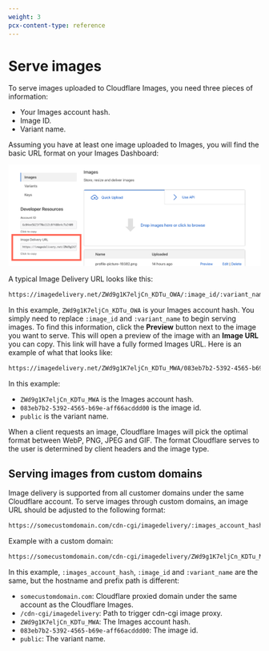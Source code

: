 ```yaml
---
weight: 3
pcx-content-type: reference
---
```


# Serve images

To serve images uploaded to Cloudflare Images, you need three pieces of information:

- Your Images account hash.
- Image ID.
- Variant name.

Assuming you have at least one image uploaded to Images, you will find the basic URL format on your Images Dashboard:

![Serving images with Cloudflare Images](../../static/image-delivery-url.png)

A typical Image Delivery URL looks like this:

```txt
https://imagedelivery.net/ZWd9g1K7eljCn_KDTu_OWA/:image_id/:variant_name
```

In this example, `ZWd9g1K7eljCn_KDTu_OWA` is your Images account hash. You simply need to replace `:image_id` and `:variant_name` to begin serving images. To find this information, click the **Preview** button next to the image you want to serve. This will open a preview of the image with an **Image URL** you can copy. This link will have a fully formed Images URL. Here is an example of what that looks like:

```txt
https://imagedelivery.net/ZWd9g1K7eljCn_KDTu_MWA/083eb7b2-5392-4565-b69e-aff66acddd00/public
```

In this example:

- `ZWd9g1K7eljCn_KDTu_MWA` is the Images account hash.
- `083eb7b2-5392-4565-b69e-aff66acddd00` is the image id.
- `public` is the variant name.

When a client requests an image, Cloudflare Images will pick the optimal format between WebP, PNG, JPEG and GIF. The format Cloudflare serves to the user is determined by client headers and the image type.

## Serving images from custom domains

Image delivery is supported from all customer domains under the same Cloudflare account. To serve images through custom domains, an image URL should be adjusted to the following format:

```txt
https://somecustomdomain.com/cdn-cgi/imagedelivery/:images_account_hash/:image_id/:variant_name
```

Example with a custom domain:

```txt
https://somecustomdomain.com/cdn-cgi/imagedelivery/ZWd9g1K7eljCn_KDTu_MWA/083eb7b2-5392-4565-b69e-aff66acddd00/public
```

In this example, `:images_account_hash`, `:image_id` and `:variant_name` are the same, but the hostname and prefix path is different:

- `somecustomdomain.com`: Cloudflare proxied domain under the same account as the Cloudflare Images.
- `/cdn-cgi/imagedelivery`: Path to trigger cdn-cgi image proxy.
- `ZWd9g1K7eljCn_KDTu_MWA`: The Images account hash.
- `083eb7b2-5392-4565-b69e-aff66acddd00`: The image id.
- `public`: The variant name.
